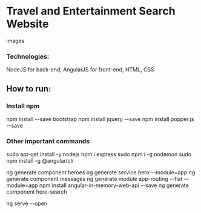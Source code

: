 # Travel and Entertainment Search Website

images

### Technologies:
NodeJS for back-end, AngularJS for front-end, HTML, CSS

## How to run:

### Install npm

npm install --save bootstrap
npm install jquery --save
npm install popper.js --save


### Other important commands
sudo apt-get install -y nodejs
npm i express
sudo npm i -g nodemon
sudo npm install -g @angular/cli

ng generate component heroes
ng generate service hero --module=app
ng generate component messages
ng generate module app-routing --flat --module=app
npm install angular-in-memory-web-api --save
ng generate component hero-search

ng serve --open

